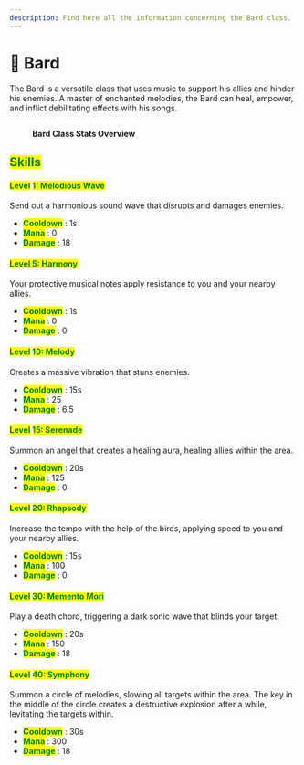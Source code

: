 ```yaml
---
description: Find here all the information concerning the Bard class.
---
```


# 🎼 Bard

The Bard is a versatile class that uses music to support his allies and hinder his enemies. A master of enchanted melodies, the Bard can heal, empower, and inflict debilitating effects with his songs.

<figure><img src="../../.gitbook/assets/Capture d&#x27;écran 2024-12-03 124141.png" alt=""><figcaption><p><strong>Bard Class Stats Overview</strong></p></figcaption></figure>

## <mark style="color:green;">Skills</mark>

#### <mark style="color:green;">Level</mark> <mark style="color:green;"></mark><mark style="color:green;">**1: Melodious Wave**</mark> <a href="#niveau-1-onde-melodieuse" id="niveau-1-onde-melodieuse"></a>

Send out a harmonious sound wave that disrupts and damages enemies.

* <mark style="color:green;">**Cooldown**</mark> : 1s
* <mark style="color:green;">**Mana**</mark> : 0
* <mark style="color:green;">**Damage**</mark> : 18

#### <mark style="color:green;">**Level 5: Harmony**</mark> <a href="#niveau-5-harmonie" id="niveau-5-harmonie"></a>

Your protective musical notes apply resistance to you and your nearby allies.

* <mark style="color:green;">**Cooldown**</mark> : 1s
* <mark style="color:green;">**Mana**</mark> : 0
* <mark style="color:green;">**Damage**</mark> : 0

#### <mark style="color:green;">Level</mark> <mark style="color:green;"></mark><mark style="color:green;">**10: Melody**</mark> <a href="#niveau-10-melodie" id="niveau-10-melodie"></a>

Creates a massive vibration that stuns enemies.

* <mark style="color:green;">**Cooldown**</mark> : 15s
* <mark style="color:green;">**Mana**</mark> : 25
* <mark style="color:green;">**Damage**</mark> : 6.5

#### <mark style="color:green;">Level</mark> <mark style="color:green;"></mark><mark style="color:green;">**15: Serenade**</mark> <a href="#niveau-15-serenade" id="niveau-15-serenade"></a>

Summon an angel that creates a healing aura, healing allies within the area.

* <mark style="color:green;">**Cooldown**</mark> : 20s
* <mark style="color:green;">**Mana**</mark> : 125
* <mark style="color:green;">**Damage**</mark> : 0

#### <mark style="color:green;">Level</mark> <mark style="color:green;"></mark><mark style="color:green;">**20: Rhapsody**</mark> <a href="#niveau-20-rhapsodie" id="niveau-20-rhapsodie"></a>

Increase the tempo with the help of the birds, applying speed to you and your nearby allies.

* <mark style="color:green;">**Cooldown**</mark> : 15s
* <mark style="color:green;">**Mana**</mark> : 100
* <mark style="color:green;">**Damage**</mark> : 0

#### <mark style="color:green;">Level</mark> <mark style="color:green;"></mark><mark style="color:green;">**30: Memento Mori**</mark> <a href="#niveau-30-memento-mori" id="niveau-30-memento-mori"></a>

Play a death chord, triggering a dark sonic wave that blinds your target.

* <mark style="color:green;">**Cooldown**</mark> : 20s
* <mark style="color:green;">**Mana**</mark> : 150
* <mark style="color:green;">**Damage**</mark> : 18

#### <mark style="color:green;">Level</mark> <mark style="color:green;"></mark><mark style="color:green;">**40: Symphony**</mark> <a href="#niveau-40-symphonie" id="niveau-40-symphonie"></a>

Summon a circle of melodies, slowing all targets within the area. The key in the middle of the circle creates a destructive explosion after a while, levitating the targets within.

* <mark style="color:green;">**Cooldown**</mark> : 30s
* <mark style="color:green;">**Mana**</mark> : 300
* <mark style="color:green;">**Damage**</mark> : 18
